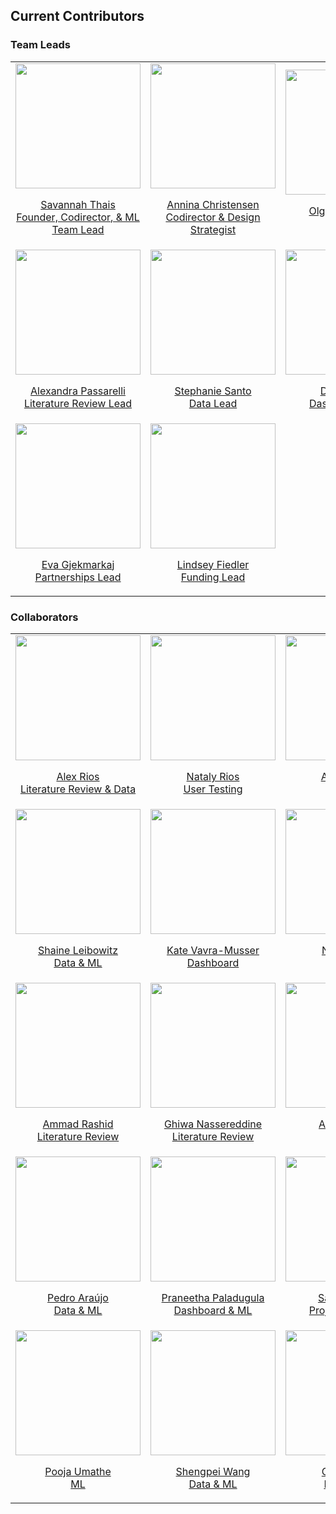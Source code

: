 ## Current Contributors 

### Team Leads
<table>
  <tr>
    
   <td align="center"><a href="http://github.com/savvy379"><img src="https://github.com/savvy379.png" height="200px;" width="200px;" alt=""/>
   <p>Savannah Thais<br>Founder, Codirector, & ML Team Lead</p>
   </td>
   
   <td align="center">
   <a href="https://www.linkedin.com/in/annina-christensen-4738a532/"><img src="https://media-exp1.licdn.com/dms/image/C4D03AQF0r0WcuCsZ8Q/profile-displayphoto-shrink_800_800/0?e=1611187200&v=beta&t=VFLkgXICRCxjYAGuYry3f0spJYauzU3c7PjsW-k42uA"height="200px;" width="200px;" alt=""/>
   <p>Annina Christensen<br>Codirector & Design Strategist</p>
   </td>
   
   <td align="center"><a href="http://github.com/olgakara"><img src="https://github.com/olgakara.png" height="200px;"width="200px;" alt=""/>
   <p>Olga Karabinech<br>UX</p>
   </td>
  </tr>

  <tr>  
  <td align="center"><a href="https://www.linkedin.com/in/alexandra-passarelli-mph-3a887718"><img src="https://github.com/passalex.png" height="200px;" width="200px;" alt=""/>
  <p>Alexandra Passarelli<br>Literature Review Lead</p>
  </ td>

 
  <td align="center"><a href="https://www.linkedin.com/in/stephanie-santo-934263108/"><img src="https://media-exp1.licdn.com/dms/image/C4E03AQFq9JbMtSJGDg/profile-displayphoto-shrink_800_800/0?e=1611187200&v=beta&t=DfN2nPjitGLCA1ucrXNa4a47B4zcc6RGVvLGqu1How8" height="200px;" width="200px;" alt=""/>
  <p>Stephanie Santo<br>Data Lead</p>
  </ td>

  <td align="center"><a href="https://www.linkedin.com/in/diep-hoang-5b14641b0/"><img src="https://media-exp1.licdn.com/dms/image/C4D03AQESZ45gKsexdw/profile-displayphoto-shrink_800_800/0?e=1611187200&v=beta&t=cZ64PMozv5FRl7Uja8WlGjk-_dGFRHu6hbsISjSmIF0" height="200px;" width="200px;" alt=""/>
  <p>Diep Hoang<br>Dashboard Lead</p>
  </ td>

  </tr>

  <tr>  
   <td align="center"><a href="http://github.com/evagjekmarkaj"><img src="https://github.com/evagjekmarkaj.png" height="200px;" width="200px;" alt=""/>
   <p>Eva Gjekmarkaj<br>Partnerships Lead</p>
   </td>

   <td align="center"><a href="http://github.com/lfiedlerc"><img src="https://github.com/lfiedlerc.png" height="200px;" width="200px;" alt=""/>
   <p>Lindsey Fiedler<br>Funding Lead</p>
   </td>
  </tr>
</table>

### Collaborators
<table>
  <tr>
    <td align="center"><a href="https://www.linkedin.com/in/17arg/"><img src="https://media-exp1.licdn.com/dms/image/C5603AQFGVyLmEXoAbw/profile-displayphoto-shrink_800_800/0/1602628542695?e=1611187200&v=beta&t=kIX8VExloy92dlpoCsZYeRSVBn-mp-X26hMmyrQa1nY" height="200px;" width="200px;" alt=""/>
    <p>Alex Rios<br>Literature Review & Data</p>
    </td>
    <td align="center"><a href="https://www.linkedin.com/in/nataly-rios-2819327a/"><img src="https://github.com/natr46.png" height="200px;" width="200px;" alt=""/>
    <p>Nataly Rios<br>User Testing</p>
    </td>
    <td align="center"><a href="http://github.com/alliesaizan"><img src="https://github.com/alliesaizan.png" height="200px;" width="200px;" alt=""/>
    <p>Allie Saizan<br>Data</p>
    </td>
  </tr>
  <tr>
      <td align="center"><a href="http://github.com/shainedl"><img src="https://github.com/shainedl.png" height="200px;" width="200px;" alt=""/>
      <p>Shaine Leibowitz<br>Data & ML</p>
      </td>
      <td align="center"><a href="https://github.com/vavramusser"><img src="https://media-exp1.licdn.com/dms/image/C5603AQGWS05oRuZqBA/profile-displayphoto-shrink_800_800/0/1516545602080?e=1611187200&v=beta&t=OybRDJirvQdIuiQR8-4R141SC6pVdhKlHGh_CxUEn8U" height="200px;" width="200px;" alt=""/>
      <p>Kate Vavra-Musser<br>Dashboard</p>
      </td>
      <td align="center"><a href="https://github.com/norashipp"><img src="https://media-exp1.licdn.com/dms/image/C5603AQFkNs882G1J9A/profile-displayphoto-shrink_800_800/0?e=1611187200&v=beta&t=PJAa4a9FI3aE1wGxzm6j77C1o2gqxWPman2CWf6bKSc" height="200px;" width="200px;" alt=""/>
      <p>Nora Shipp<br>Data</p>
      </td>
  </tr>
  <tr>
      <td align="center"><a href="http://github.com/anrashid4"><img src="https://github.com/anrashid4.png" height="200px;" width="200px;" alt=""/>
      <p>Ammad Rashid<br>Literature Review</p>
      </td>
      <td align="center"><a href="https://www.linkedin.com/in/ghiwanassereddine/"><img src="https://media-exp1.licdn.com/dms/image/C4D03AQGUK-Ttz41NLw/profile-displayphoto-shrink_800_800/0/1602775960688?e=1611187200&v=beta&t=dnuwl6yeRSzs9_GA9KdUP0vjGIqvnVsF_DaGok47zMw" height="200px;" width="200px;" alt=""/>
      <p>Ghiwa Nassereddine<br>Literature Review</p>
      </td>
      <td align="center"><a href="https://github.com/en-ashay"><img src="https://media-exp1.licdn.com/dms/image/C5103AQGuwzpN4-qpgg/profile-displayphoto-shrink_800_800/0?e=1611187200&v=beta&t=LA5UllaY8f-G_NevQ77D2kqxSavKqu84CVuUJsDnukU" height="200px;" width="200px;" alt=""/>
      <p>Ashay Singh<br>ML</p>
      </td>
  </tr>
    <tr>
      <td align="center"><a href="http://github.com/PMMAraujo"><img src="https://media-exp1.licdn.com/dms/image/C4E03AQEKlam8zPo5jw/profile-displayphoto-shrink_800_800/0?e=1611187200&v=beta&t=y4wubUFs7jhYuUgZOFyL62UJRVTv1p_KPkciSXNbIbg" height="200px;" width="200px;" alt=""/>
      <p>Pedro Araújo<br>Data & ML</p>
      </td>
      <td align="center"><a href="https://github.com/1461praneetha"><img src="https://media-exp1.licdn.com/dms/image/C4D03AQGZZVM3pryHww/profile-displayphoto-shrink_800_800/0?e=1611187200&v=beta&t=uR5FHdw8tcRX1IZO-RCYyQ6J4UxPpD-60Qf-si5NGmY" height="200px;" width="200px;" alt=""/>
      <p>Praneetha Paladugula<br>Dashboard & ML</p></figcaption>
      </td>
      <td align="center"><a href="http://github.com/sahilsaxena21"><img src="https://github.com/sahilsaxena21.png" height="200px;" width="200px;" alt=""/><p>Sahil Saxena<br>Project Manager</p>
      </td>
  </tr>
      <tr>
      <td align="center"><a href="http://github.com/poojaumathe"><img src="https://media-exp1.licdn.com/dms/image/C4D03AQEQkzUHwm5_Yg/profile-displayphoto-shrink_800_800/0/1589930828853?e=1611187200&v=beta&t=qkCWuze9GzO4m3zCZmW6N_NdPYA48rdCMchwN7KJJI4" height="200px;" width="200px;" alt=""/>
      <p>Pooja Umathe<br>ML</p>
      </td>
      <td align="center"><a href="http://github.com/shengpeiwang"><img src="https://github.com/shengpeiwang.png" height="200px;" width="200px;" alt=""/>
      <p>Shengpei Wang<br>Data & ML</p>
      </td>
      <td align="center"><a href="http://github.com/cml1513"><img src="https://media-exp1.licdn.com/dms/image/C4D03AQFeofP_4Vz69Q/profile-displayphoto-shrink_800_800/0?e=1611187200&v=beta&t=SPE9S3QZK6FHqQ-bIfr3gTREioPEvqE_7ntc2KjJn_c" height="200px;" width="200px;" alt=""/>
      <p>Cora Lively<br>Data & ML</p>
      </td>
  </tr>
</table>